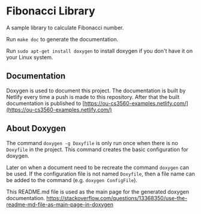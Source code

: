 # Fibonacci Library

A sample library to calculate Fibonacci number.

Run `make doc` to generate the documentation.

Run `sudo apt-get install doxygen` to install doxygen if you don't have it on your Linux system.

## Documentation

Doxygen is used to document this project. The documentation is built by Netlify every time a push is made to this repository.
After that the built documentation is published to [https://ou-cs3560-examples.netlify.com/](https://ou-cs3560-examples.netlify.com/)


## About Doxygen

The command `doxygen -g Doxyfile` is only run once when there is no `Doxyfile` in the project. This command
creates the basic configuration for doxygen.

Later on when a document need to be recreate the command `doxygen` can be used. If the configuration file is
not named `Doxyfile`, then a file name can be added to the command (e.g. `doxygen ConfigFile`).

This README.md file is used as the main page for the generated doxygen documentation. 
https://stackoverflow.com/questions/13368350/use-the-readme-md-file-as-main-page-in-doxygen
